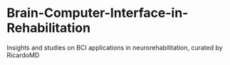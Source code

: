 # Brain-Computer-Interface-in-Rehabilitation
Insights and studies on BCI applications in neurorehabilitation, curated by RicardoMD
